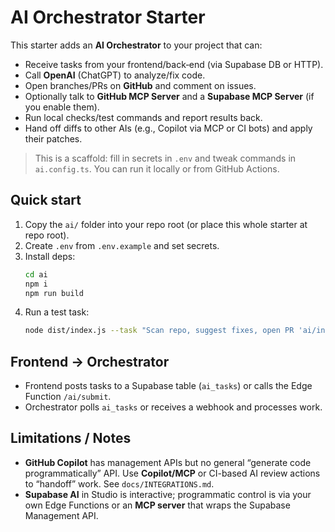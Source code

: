 # AI Orchestrator Starter

This starter adds an **AI Orchestrator** to your project that can:
- Receive tasks from your frontend/back‑end (via Supabase DB or HTTP).
- Call **OpenAI** (ChatGPT) to analyze/fix code.
- Open branches/PRs on **GitHub** and comment on issues.
- Optionally talk to **GitHub MCP Server** and a **Supabase MCP Server** (if you enable them).
- Run local checks/test commands and report results back.
- Hand off diffs to other AIs (e.g., Copilot via MCP or CI bots) and apply their patches.

> This is a scaffold: fill in secrets in `.env` and tweak commands in `ai.config.ts`.
> You can run it locally or from GitHub Actions.

## Quick start

1) Copy the `ai/` folder into your repo root (or place this whole starter at repo root).
2) Create `.env` from `.env.example` and set secrets.
3) Install deps:
   ```bash
   cd ai
   npm i
   npm run build
   ```
4) Run a test task:
   ```bash
   node dist/index.js --task "Scan repo, suggest fixes, open PR 'ai/initial-cleanup'"
   ```

## Frontend → Orchestrator

- Frontend posts tasks to a Supabase table (`ai_tasks`) or calls the Edge Function `/ai/submit`.
- Orchestrator polls `ai_tasks` or receives a webhook and processes work.

## Limitations / Notes

- **GitHub Copilot** has management APIs but no general “generate code programmatically” API. Use **Copilot/MCP** or CI-based AI review actions to “handoff” work. See `docs/INTEGRATIONS.md`.
- **Supabase AI** in Studio is interactive; programmatic control is via your own Edge Functions or an **MCP server** that wraps the Supabase Management API.


